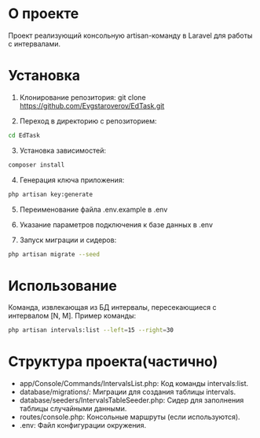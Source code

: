 # О проекте

Проект реализующий консольную artisan-команду в Laravel для работы с интервалами.


# Установка

1. Клонирование репозитория:
git clone https://github.com/Evgstaroverov/EdTask.git

2.  Переход в директорию с репозиторием:
```bash
cd EdTask
```

3. Установка зависимостей:
```bash
composer install
```

4. Генерация ключа приложения:
```bash
php artisan key:generate
```
5. Переименование файла .env.example в .env

6. Указание параметров подключения к базе данных в .env

7. Запуск миграции и сидеров:
```bash
php artisan migrate --seed
```


# Использование

Команда, извлекающая из БД интервалы, пересекающиеся с интервалом [N, M].
Пример команды:
```bash
php artisan intervals:list --left=15 --right=30
```


# Структура проекта(частично)

- app/Console/Commands/IntervalsList.php: Код команды intervals:list.
- database/migrations/: Миграции для создания таблицы intervals.
- database/seeders/IntervalsTableSeeder.php: Сидер для заполнения таблицы случайными данными.
- routes/console.php: Консольные маршруты (если используются).
- .env: Файл конфигурации окружения.


